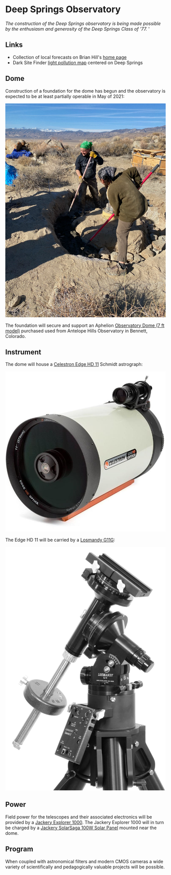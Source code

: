 # Deep Springs Observatory

*The construction of the Deep Springs observatory is being made possible by the enthusiasm and generosity of the Deep Springs Class of '77.*
'
## Links

* Collection of local forecasts on Brian Hill's [home page](../index.md#weather-forecasts)
* Dark Site Finder [light pollution map](https://darksitefinder.com/maps/world.html#10/37.3749/-117.9802) centered on Deep Springs

## Dome

Construction of a foundation for the dome has begun and the observatory is expected to be at least partially operable in May of 2021:

![Spreading Footer Concrete](./photos/SpreadingFooterConcrete.jpeg)

The foundation will secure and support an Aphelion [Observatory Dome (7 ft model)](https://www.apheliondomes.com/products.html) purchased used from Antelope Hills Observatory in Bennett, Colorado.

## Instrument

The dome will house a [Celestron Edge HD 11](https://www.celestron.com/products/edgehd-11-optical-tube-assembly-cge-dovetail) Schmidt astrograph:

![Celestron Edge HD 11](./photos/CelestronEdgeHD11.jpg)

The Edge HD 11 will be carried by a [Losmandy G11G](http://www.losmandy.com/g-11.html):

![Losmandy G11G](./photos/LosmandyG11G.jpg)

## Power

Field power for the telescopes and their associated electronics will be provided by a [Jackery Explorer 1000](https://www.jackery.com/products/explorer-1000-portable-power-station). The Jackery Explorer 1000 will in turn be charged by a [Jackery SolarSaga 100W Solar Panel](https://www.jackery.com/products/solarsaga-100w-solar-panel) mounted near the dome.

## Program

When coupled with astronomical filters and modern CMOS cameras a wide variety of scientifically and pedagogically valuable projects will be possible.
